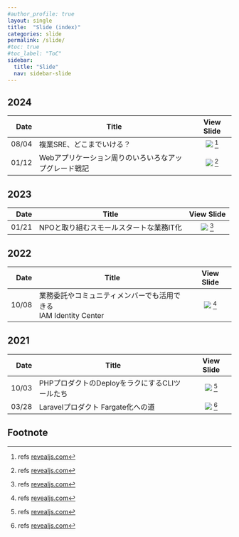 ```yaml
---
#author_profile: true
layout: single
title:  "Slide (index)"
categories: slide
permalink: /slide/
#toc: true
#toc_label: "ToC"
sidebar:
  title: "Slide"
  nav: sidebar-slide
---
```


## 2024

<!-- | 09/19 | 複業SRE、どこまでいける？＋＋ | <a href="../assets/slides/2024/0919/third-thursday-lt.html" target="_" rel="noopener"><img src="/assets/ico/revealjs.ico"></a> [^1] | -->

|  Date | Title                                    |                                                               View Slide                                                                |
|------:|------------------------------------------|:---------------------------------------------------------------------------------------------------------------------------------------:|
| 08/04 | 複業SRE、どこまでいける？ | <a href="../assets/slides/2024/0804/srenext2024-lt.html" target="_" rel="noopener"><img src="/assets/ico/revealjs.ico"></a> [^1] |
| 01/12 | Webアプリケーション周りのいろいろなアップグレード戦記             |    <a href="../assets/slides/2024/0112/phpcondo2024-lt.html" target="_" rel="noopener"><img src="/assets/ico/revealjs.ico"></a> [^1]    |

<!-- | 02/11 | 驚愕の高額請求から救済まで | <a href="../assets/slides/2024/0211/yayapc-lt.html" target="_" rel="noopener"><img src="/assets/ico/revealjs.ico"></a> [^1] | -->


## 2023

<!--
|Date |Title  |View Slide  |
|---:|---|:---:|
|07/07 |2023年夏 ぼくの現在地 |<a href="../assets/slides/2023/0707/my-present-location.html" target="_" rel="noopener"><img src="/assets/ico/revealjs.ico"></a> [^1] |
-->

|Date |Title  |View Slide  |
|---:|---|:---:|
|01/21 |NPOと取り組むスモールスタートな業務IT化 |<a href="../assets/slides/2023/0121/btcon2023.html" target="_" rel="noopener"><img src="/assets/ico/revealjs.ico"></a> [^1] |


## 2022

|Date |Title  |View Slide  |
|---:|---|:---:|
|10/08 |業務委託やコミュニティメンバーでも活用できる<br>IAM Identity Center |<a href="../assets/slides/2022/1008/jawsdays2022.html" target="_" rel="noopener"><img src="/assets/ico/revealjs.ico"></a> [^1] |


## 2021

|Date |Title  |View Slide  |
|---:|---|:---:|
|10/03 |PHPプロダクトのDeployをラクにするCLIツールたち |<a href="../assets/slides/2021/1003/phpcon2021-lt.html" target="_" rel="noopener"><img src="/assets/ico/revealjs.ico"></a> [^1] |
|03/28 |Laravelプロダクト Fargate化への道 |<a href="../assets/slides/2021/0328/phperkaigi2021-lt.html" target="_" rel="noopener"><img src="/assets/ico/revealjs.ico"></a> [^1] |


## Footnote
[^1]: refs <a href="https://revealjs.com/" target="__" rel="noopener">revealjs.com</a>
